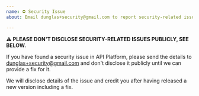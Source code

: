 ```yaml
---
name: ⛔ Security Issue
about: Email dunglas+security@gmail.com to report security-related issues

---
```


**⚠ PLEASE DON'T DISCLOSE SECURITY-RELATED ISSUES PUBLICLY, SEE BELOW.**

If you have found a security issue in API Platform, please send the details to
dunglas+security@gmail.com and don't disclose it publicly until we can provide a
fix for it.

We will disclose details of the issue and credit you after having released a new version including a fix.
